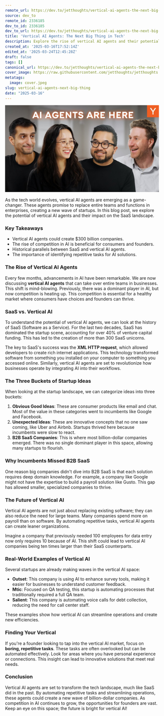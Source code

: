 ```yaml
---
remote_url: https://dev.to/jetthoughts/vertical-ai-agents-the-next-big-thing-in-tech-7cb
source: dev_to
remote_id: 2336185
dev_to_id: 2336185
dev_to_url: https://dev.to/jetthoughts/vertical-ai-agents-the-next-big-thing-in-tech-7cb
title: 'Vertical AI Agents: The Next Big Thing in Tech'
description: Explore the rise of vertical AI agents and their potential to revolutionize the tech landscape. Discover how these agents could create billion-dollar companies by automating repetitive tasks and streamlining operations.
created_at: '2025-03-16T17:52:14Z'
edited_at: '2025-03-24T12:45:28Z'
draft: false
tags: []
canonical_url: https://dev.to/jetthoughts/vertical-ai-agents-the-next-big-thing-in-tech-7cb
cover_image: https://raw.githubusercontent.com/jetthoughts/jetthoughts.github.io/master/content/blog/vertical-ai-agents-next-big-thing/cover.jpeg
metatags:
  image: cover.jpeg
slug: vertical-ai-agents-next-big-thing
date: "2025-03-16"
---
```

[![Vertical AI Agents: The Next Big Thing in Tech](file_0.jpg)](https://www.youtube.com/watch?v=ASABxNenD_U)

As the tech world evolves, vertical AI agents are emerging as a game-changer. These agents promise to replace entire teams and functions in enterprises, creating a new wave of startups. In this blog post, we explore the potential of vertical AI agents and their impact on the SaaS landscape.

### Key Takeaways

*   Vertical AI agents could create $300 billion companies.
*   The rise of competition in AI is beneficial for consumers and founders.
*   Historical parallels between SaaS and vertical AI agents.
*   The importance of identifying repetitive tasks for AI solutions.

### The Rise of Vertical AI Agents

Every few months, advancements in AI have been remarkable. We are now discussing **vertical AI agents** that can take over entire teams in businesses. This shift is mind-blowing. Previously, there was a dominant player in AI, but now competition is heating up. This competition is essential for a healthy market where consumers have choices and founders can thrive.

### SaaS vs. Vertical AI

To understand the potential of vertical AI agents, we can look at the history of SaaS (Software as a Service). For the last two decades, SaaS has dominated the startup scene, accounting for over 40% of venture capital funding. This has led to the creation of more than 300 SaaS unicorns.

The key to SaaS's success was the **XML HTTP request**, which allowed developers to create rich internet applications. This technology transformed software from something you installed on your computer to something you accessed online. Similarly, vertical AI agents are set to revolutionize how businesses operate by integrating AI into their workflows.

### The Three Buckets of Startup Ideas

When looking at the startup landscape, we can categorize ideas into three buckets:

1.  **Obvious Good Ideas**: These are consumer products like email and chat. Most of the value in these categories went to incumbents like Google and Facebook.
2.  **Unexpected Ideas**: These are innovative concepts that no one saw coming, like Uber and Airbnb. Startups thrived here because incumbents were slow to react.
3.  **B2B SaaS Companies**: This is where most billion-dollar companies emerged. There was no single dominant player in this space, allowing many startups to flourish.

### Why Incumbents Missed B2B SaaS

One reason big companies didn't dive into B2B SaaS is that each solution requires deep domain knowledge. For example, a company like Google might not have the expertise to build a payroll solution like Gusto. This gap has allowed smaller, specialized companies to thrive.

### The Future of Vertical AI

Vertical AI agents are not just about replacing existing software; they can also reduce the need for large teams. Many companies spend more on payroll than on software. By automating repetitive tasks, vertical AI agents can create leaner organizations.

Imagine a company that previously needed 100 employees for data entry now only requires 10 because of AI. This shift could lead to vertical AI companies being ten times larger than their SaaS counterparts.

### Real-World Examples of Vertical AI

Several startups are already making waves in the vertical AI space:

*   **Outset**: This company is using AI to enhance survey tools, making it easier for businesses to understand customer feedback.
*   **Mtic**: Focused on QA testing, this startup is automating processes that traditionally required a full QA team.
*   **Salient**: This company is automating voice calls for debt collection, reducing the need for call center staff.

These examples show how vertical AI can streamline operations and create new efficiencies.

### Finding Your Vertical

If you're a founder looking to tap into the vertical AI market, focus on **boring, repetitive tasks**. These tasks are often overlooked but can be automated effectively. Look for areas where you have personal experience or connections. This insight can lead to innovative solutions that meet real needs.

### Conclusion

Vertical AI agents are set to transform the tech landscape, much like SaaS did in the past. By automating repetitive tasks and streamlining operations, these agents could create a new wave of billion-dollar companies. As competition in AI continues to grow, the opportunities for founders are vast. Keep an eye on this space; the future is bright for vertical AI!
